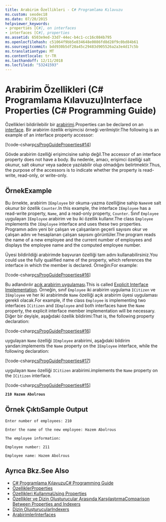 ```yaml
---
title: Arabirim Özellikleri - C# Programlama Kılavuzu
ms.custom: seodec18
ms.date: 07/20/2015
helpviewer_keywords:
- properties [C#], on interfaces
- interfaces [C#], properties
ms.assetid: 6503e9ed-33d7-44ec-b4c1-cc16c084b795
ms.openlocfilehash: c51064f9bb5e834648e0086fd8d28f9c0bd84b61
ms.sourcegitcommit: bdd930b5df20a45c29483d905526a2a3e4d17c5b
ms.translationtype: MT
ms.contentlocale: tr-TR
ms.lasthandoff: 12/11/2018
ms.locfileid: "53241593"
---
```

# <a name="interface-properties-c-programming-guide"></a><span data-ttu-id="3064e-102">Arabirim Özellikleri (C# Programlama Kılavuzu)</span><span class="sxs-lookup"><span data-stu-id="3064e-102">Interface Properties (C# Programming Guide)</span></span>
<span data-ttu-id="3064e-103">Özellikleri bildirilebilir bir [arabirimi](../../../csharp/language-reference/keywords/interface.md).</span><span class="sxs-lookup"><span data-stu-id="3064e-103">Properties can be declared on an [interface](../../../csharp/language-reference/keywords/interface.md).</span></span> <span data-ttu-id="3064e-104">Bir arabirim özellik erişimcisi örneği verilmiştir:</span><span class="sxs-lookup"><span data-stu-id="3064e-104">The following is an example of an interface property accessor:</span></span>  
  
 [!code-csharp[csProgGuideProperties#14](../../../csharp/programming-guide/classes-and-structs/codesnippet/CSharp/interface-properties_1.cs)]  
  
 <span data-ttu-id="3064e-105">Gövde arabirim özelliği erişimcisine sahip değil.</span><span class="sxs-lookup"><span data-stu-id="3064e-105">The accessor of an interface property does not have a body.</span></span> <span data-ttu-id="3064e-106">Bu nedenle, amacı, erişimci özelliği salt okunur, salt okunur veya sadece yazılabilir olup olmadığını belirtmektir.</span><span class="sxs-lookup"><span data-stu-id="3064e-106">Thus, the purpose of the accessors is to indicate whether the property is read-write, read-only, or write-only.</span></span>  
  
## <a name="example"></a><span data-ttu-id="3064e-107">Örnek</span><span class="sxs-lookup"><span data-stu-id="3064e-107">Example</span></span>  
 <span data-ttu-id="3064e-108">Bu örnekte, arabirim `IEmployee` bir okuma-yazma özelliğine sahip `Name`ve salt okunur bir özellik `Counter`.</span><span class="sxs-lookup"><span data-stu-id="3064e-108">In this example, the interface `IEmployee` has a read-write property, `Name`, and a read-only property, `Counter`.</span></span> <span data-ttu-id="3064e-109">Sınıf `Employee` uygulayan `IEmployee` arabirim ve bu iki özellik kullanır.</span><span class="sxs-lookup"><span data-stu-id="3064e-109">The class `Employee` implements the `IEmployee` interface and uses these two properties.</span></span> <span data-ttu-id="3064e-110">Programın adını yeni bir çalışan ve çalışanların geçerli sayısını okur ve çalışan adını ve hesaplanan çalışan sayısını görüntüler.</span><span class="sxs-lookup"><span data-stu-id="3064e-110">The program reads the name of a new employee and the current number of employees and displays the employee name and the computed employee number.</span></span>  
  
 <span data-ttu-id="3064e-111">Üyesi bildirildiği arabirimde başvuran özelliği tam adını kullanabilirsiniz.</span><span class="sxs-lookup"><span data-stu-id="3064e-111">You could use the fully qualified name of the property, which references the interface in which the member is declared.</span></span> <span data-ttu-id="3064e-112">Örneğin:</span><span class="sxs-lookup"><span data-stu-id="3064e-112">For example:</span></span>  
  
 [!code-csharp[csProgGuideProperties#16](../../../csharp/programming-guide/classes-and-structs/codesnippet/CSharp/interface-properties_2.cs)]  
  
 <span data-ttu-id="3064e-113">Bu adlandırılır [açık arabirim uygulaması](../../../csharp/programming-guide/interfaces/explicit-interface-implementation.md).</span><span class="sxs-lookup"><span data-stu-id="3064e-113">This is called [Explicit Interface Implementation](../../../csharp/programming-guide/interfaces/explicit-interface-implementation.md).</span></span> <span data-ttu-id="3064e-114">Örneğin, sınıf `Employee` iki arabirim uygulama `ICitizen` ve `IEmployee` ve her iki arabirimde `Name` özelliği açık arabirim üyesi uygulaması gerekli olacak.</span><span class="sxs-lookup"><span data-stu-id="3064e-114">For example, if the class `Employee` is implementing two interfaces `ICitizen` and `IEmployee` and both interfaces have the `Name` property, the explicit interface member implementation will be necessary.</span></span> <span data-ttu-id="3064e-115">Diğer bir deyişle, aşağıdaki özellik bildirimi:</span><span class="sxs-lookup"><span data-stu-id="3064e-115">That is, the following property declaration:</span></span>  
  
 [!code-csharp[csProgGuideProperties#16](../../../csharp/programming-guide/classes-and-structs/codesnippet/CSharp/interface-properties_2.cs)]  
  
 <span data-ttu-id="3064e-116">uygulayan `Name` özelliği `IEmployee` arabirimi, aşağıdaki bildirim yandan:</span><span class="sxs-lookup"><span data-stu-id="3064e-116">implements the `Name` property on the `IEmployee` interface, while the following declaration:</span></span>  
  
 [!code-csharp[csProgGuideProperties#17](../../../csharp/programming-guide/classes-and-structs/codesnippet/CSharp/interface-properties_3.cs)]  
  
 <span data-ttu-id="3064e-117">uygulayan `Name` özelliği `ICitizen` arabirimi.</span><span class="sxs-lookup"><span data-stu-id="3064e-117">implements the `Name` property on the `ICitizen` interface.</span></span>  
  
 [!code-csharp[csProgGuideProperties#15](../../../csharp/programming-guide/classes-and-structs/codesnippet/CSharp/interface-properties_4.cs)]  
  
  **`210 Hazem Abolrous`**    
## <a name="sample-output"></a><span data-ttu-id="3064e-118">Örnek Çıktı</span><span class="sxs-lookup"><span data-stu-id="3064e-118">Sample Output</span></span>  
 `Enter number of employees: 210`  
  
 `Enter the name of the new employee: Hazem Abolrous`  
  
 `The employee information:`  
  
 `Employee number: 211`  
  
 `Employee name: Hazem Abolrous`  
  
## <a name="see-also"></a><span data-ttu-id="3064e-119">Ayrıca Bkz.</span><span class="sxs-lookup"><span data-stu-id="3064e-119">See Also</span></span>

- [<span data-ttu-id="3064e-120">C# Programlama Kılavuzu</span><span class="sxs-lookup"><span data-stu-id="3064e-120">C# Programming Guide</span></span>](../../../csharp/programming-guide/index.md)  
- [<span data-ttu-id="3064e-121">Özellikler</span><span class="sxs-lookup"><span data-stu-id="3064e-121">Properties</span></span>](../../../csharp/programming-guide/classes-and-structs/properties.md)  
- [<span data-ttu-id="3064e-122">Özellikleri Kullanma</span><span class="sxs-lookup"><span data-stu-id="3064e-122">Using Properties</span></span>](../../../csharp/programming-guide/classes-and-structs/using-properties.md)  
- [<span data-ttu-id="3064e-123">Özellikler ve Dizin Oluşturucular Arasında Karşılaştırma</span><span class="sxs-lookup"><span data-stu-id="3064e-123">Comparison Between Properties and Indexers</span></span>](../../../csharp/programming-guide/indexers/comparison-between-properties-and-indexers.md)  
- [<span data-ttu-id="3064e-124">Dizin Oluşturucular</span><span class="sxs-lookup"><span data-stu-id="3064e-124">Indexers</span></span>](../../../csharp/programming-guide/indexers/index.md)  
- [<span data-ttu-id="3064e-125">Arabirimler</span><span class="sxs-lookup"><span data-stu-id="3064e-125">Interfaces</span></span>](../../../csharp/programming-guide/interfaces/index.md)
